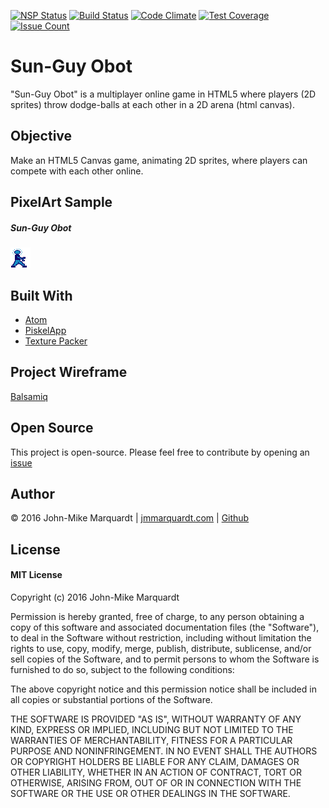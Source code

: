 [![NSP Status](https://nodesecurity.io/orgs/codemarq/projects/48f1b3d2-9361-4f44-821c-65c4ac536669/badge)](https://nodesecurity.io/orgs/codemarq/projects/48f1b3d2-9361-4f44-821c-65c4ac536669) [![Build Status](https://travis-ci.org/codemarq/SunGuyObot.svg?branch=master)](https://travis-ci.org/codemarq/SunGuyObot)   [![Code Climate](https://codeclimate.com/github/codemarq/SunGuyObot/badges/gpa.svg)](https://codeclimate.com/github/codemarq/SunGuyObot)    [![Test Coverage](https://codeclimate.com/github/codemarq/SunGuyObot/badges/coverage.svg)](https://codeclimate.com/github/codemarq/SunGuyObot/coverage) [![Issue Count](https://codeclimate.com/github/codemarq/SunGuyObot/badges/issue_count.svg)](https://codeclimate.com/github/codemarq/SunGuyObot)

# Sun-Guy Obot
"Sun-Guy Obot" is a multiplayer online game in HTML5 where players (2D sprites) throw dodge-balls at each other in a 2D arena (html canvas).

## Objective
Make an HTML5 Canvas game, animating 2D sprites, where players can compete with each other online.

## PixelArt Sample
##### Sun-Guy Obot
![Sun-Guy Obot prototype image](./public/assets/img/Sun-Guy_Obot_prototype_1-2.png)


## Built With
- [Atom](https://atom.io/)
- [PiskelApp](http://www.piskelapp.com/)
- [Texture Packer](https://www.codeandweb.com/texturepacker)

## Project Wireframe
[Balsamiq](https://sun-guyobot.mybalsamiq.com/projects/game)

## Open Source
This project is open-source.  Please feel free to contribute by opening an [issue](https://github.com/codemarq/SunGuyObot/issues#boards?repos=74843981)

## Author
&copy; 2016 John-Mike Marquardt  |  [jmmarquardt.com](http://www.jmmarquardt.com)  |  [Github](https://www.github.com/codemarq)


## License
#### MIT License

Copyright (c) 2016 John-Mike Marquardt

Permission is hereby granted, free of charge, to any person obtaining a copy
of this software and associated documentation files (the "Software"), to deal
in the Software without restriction, including without limitation the rights
to use, copy, modify, merge, publish, distribute, sublicense, and/or sell
copies of the Software, and to permit persons to whom the Software is
furnished to do so, subject to the following conditions:

The above copyright notice and this permission notice shall be included in all
copies or substantial portions of the Software.

THE SOFTWARE IS PROVIDED "AS IS", WITHOUT WARRANTY OF ANY KIND, EXPRESS OR
IMPLIED, INCLUDING BUT NOT LIMITED TO THE WARRANTIES OF MERCHANTABILITY,
FITNESS FOR A PARTICULAR PURPOSE AND NONINFRINGEMENT. IN NO EVENT SHALL THE
AUTHORS OR COPYRIGHT HOLDERS BE LIABLE FOR ANY CLAIM, DAMAGES OR OTHER
LIABILITY, WHETHER IN AN ACTION OF CONTRACT, TORT OR OTHERWISE, ARISING FROM,
OUT OF OR IN CONNECTION WITH THE SOFTWARE OR THE USE OR OTHER DEALINGS IN THE
SOFTWARE.

